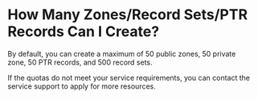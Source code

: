 # How Many Zones/Record Sets/PTR Records Can I Create?<a name="dns_faq_007"></a>

By default, you can create a maximum of 50 public zones, 50 private zone, 50 PTR records, and 500 record sets.

If the quotas do not meet your service requirements, you can contact the service support to apply for more resources.


